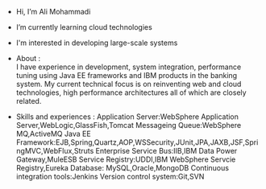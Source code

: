 - Hi, I’m Ali Mohammadi
 - I’m currently learning cloud technologies
 - I'm interested in developing large-scale systems
- About :  
I have  experience in development, system integration, performance tuning using Java EE frameworks and IBM products in the banking system.
My current technical focus is on reinventing web and cloud technologies, high performance architectures all of which are closely related.

- Skills and experiences :
Application Server:WebSphere Application Server,WebLogic,GlassFish,Tomcat
Messageing Queue:WebSphere MQ,ActiveMQ
Java EE Framework:EJB,Spring,Quartz,AOP,WSSecurity,JUnit,JPA,JAXB,JSF,SpringMVC,WebFlux,Struts
Enterprise Service Bus:IIB,IBM Data Power Gateway,MuleESB
Service Registry:UDDI,IBM WebSphere Servcie Registry,Eureka
Database: MySQL,Oracle,MongoDB
Continuous integration tools:Jenkins
Version control system:Git,SVN
